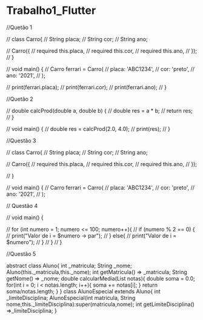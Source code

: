 # Trabalho1_Flutter

//Quetão 1

// class Carro{
//   String placa;
//   String cor;
//   String ano;
  
//   Carro({
//     required this.placa,
//     required this.cor,
//     required this.ano,
//   });
// }

// void main() {
//   Carro ferrari = Carro(
//   placa: 'ABC1234',
//   cor: 'preto',
//   ano: '2021',
//   );
  
//   print(ferrari.placa);
//   print(ferrari.cor);
//   print(ferrari.ano);
// }

//Quetão 2

// double calcProd(double a, double b) {
// double res = a * b;
// return res;
// }

// void main() {
//  double res = calcProd(2.0, 4.0);
//   print(res);
// }

//Questão 3

// class Carro{
//   String placa;
//   String cor;
//   String ano;
  
//   Carro({
//     required this.placa,
//     required this.cor,
//     required this.ano,
//   });
  
  
// }

// void main() {
//   Carro ferrari = Carro(
//   placa: 'ABC1234',
//   cor: 'preto',
//   ano: '2021',
//   );
  
 // Questão 4

// void main() {
  
//   for (int numero = 1; numero <= 100; numero++){
//     if (numero % 2 == 0) {
//       print("Valor de i = $numero -> par");
//     } else{
//       print("Valor de i = $numero");
//     }
//   }
// }

//Questão 5

abstract class Aluno{
int _matricula;
String _nome;
Aluno(this._matricula,this._nome);
int getMatricula() => _matricula;
String getNome() => _nome;
double calcularMedia(List notas){
double soma = 0.0;
for(int i = 0; i < notas.length; i++){
soma += notas[i];
}
return soma/notas.length;
}
}
class AlunoEspecial extends Aluno{
int _limiteDisciplina;
AlunoEspecial(int matricula, String nome,this._limiteDisciplina):super(matricula,nome);
int getLimiteDisciplina() =>_limiteDisciplina;
}


